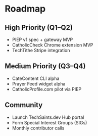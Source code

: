 # Roadmap

## High Priority (Q1–Q2)
- PIEP v1 spec + gateway MVP
- CatholicCheck Chrome extension MVP
- TechTithe Stripe integration

## Medium Priority (Q3–Q4)
- CateContent CLI alpha
- Prayer Feed widget alpha
- CatholicProfile.com pilot via PIEP

## Community
- Launch TechSaints.dev Hub portal
- Form Special Interest Groups (SIGs)
- Monthly contributor calls
